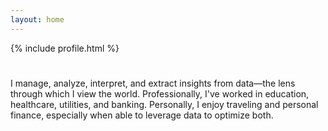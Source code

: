 ```yaml
---
layout: home
---
```

{% include profile.html %}
<div style="padding: 25px 0 25px 0">
I manage, analyze, interpret, and extract insights from data—the lens through which I view the world. Professionally, I've worked in education, healthcare, utilities, and banking. Personally, I enjoy traveling and personal finance, especially when able to leverage data to optimize both.
</div>